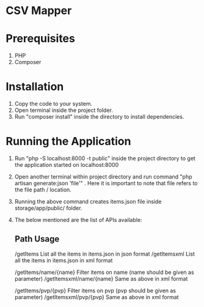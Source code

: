 # CSV Mapper

# Prerequisites
1. PHP
2. Composer

# Installation
1. Copy the code to your system.
2. Open terminal inside the project folder.
3. Run "composer install" inside the directory to install dependencies.

# Running the Application
1. Run "php -S localhost:8000 -t public" inside the project directory to get the application started on localhost:8000
2. Open another terminal within project directory and run command "php artisan generate:json 'file'" . Here it is important to note that file refers to the file path / location.
3. Running the above command creates items.json file inside storage/app/public/ folder.
4. The below mentioned are the list of APIs available:
   
    Path                                    Usage
    ----------------------------------------------
    /getItems                               List all the items in items.json in json format
    /getItemsxml                            List all the items in items.json in xml format

    /getItems/name/{name}                   Filter items on name (name should be given as parameter)
    /getItemsxml/name/{name}                Same as above in xml format

    /getItems/pvp/{pvp}                     Filter items on pvp (pvp should be given as parameter)
    /getItemsxml/pvp/{pvp}                  Same as above in xml format